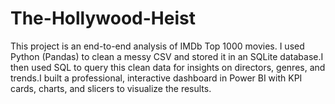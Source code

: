 # The-Hollywood-Heist
This project is an end-to-end analysis of IMDb Top 1000 movies. I used Python (Pandas) to clean a messy CSV and stored it in an SQLite database.I then used SQL to query this clean data for insights on directors, genres, and trends.I built a professional, interactive dashboard in Power BI with KPI cards, charts, and slicers to visualize the results.
